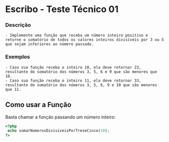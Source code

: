 # Escribo - Teste Técnico 01

### Descrição

    - Implemente uma função que receba um número inteiro positivo e retorne o somatório de todos os valores inteiros divisíveis por 3 ou 5 que sejam inferiores ao número passado.

### Exemplos

    - Caso sua função receba o inteiro 10, ela deve retornar 23, resultante do somatório dos números 3, 5, 6 e 9 que são menores que 10.
    - Caso sua função receba o inteiro 11, ela deve retornar 33, resultante do somatório dos números 3, 5, 6, 9 e 10 que são menores que 11.

## Como usar a Função

Basta chamar a função passando um número inteiro:

```PHP
<?php
 echo somarNumerosDivisiveisPorTreseCinco(10);
?>
```
